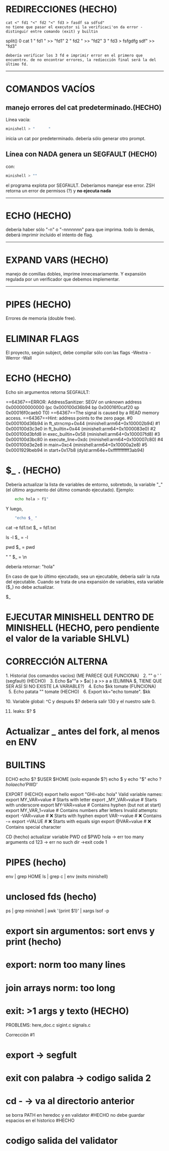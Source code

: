 # REDIRECCIONES (HECHO)

    cat <" fd1 "<" fd2 "<" fd3 > fasdf sa sdfsd"
    no tiene que pasar el executor si la verificaci'on da error - distinguir entre comando (exit) y builtin

split()
0 cat
1 " fd1 " >> "fd1"
2 " fd2 " >> "fd2"
3 " fd3 > fsfgdfg sdf" >> "fd3"

    debería verificar los 3 fd e imprimir error en el primero que encuentre. de no encontrar errores, la rediección final será la del último fd.

---

# COMANDOS VACÍOS

## manejo errores del cat predeterminado.(HECHO)

Línea vacía:

```bash
minishell > "      "
```

inicia un cat por predeterminado. debería sólo generar otro prompt.

## Línea con NADA genera un SEGFAULT (HECHO)

con:

```bash
minishell > ""
```

el programa explota por SEGFAULT. Deberíamos manejar ese error. ZSH retorna un error de permisos (?) y **no ejecuta nada**

---

# ECHO (HECHO)

debería haber sólo "-n" o "-nnnnnnn" para que imprima. todo lo demás, deberá imprimir incluido el intento de flag.

---

# EXPAND VARS (HECHO)

manejo de comillas dobles, imprime innecesariamente. Y expansión regulada por un verificador que debemos implementar.

---

# PIPES (HECHO)

Errores de memoria (double free).

# ELIMINAR FLAGS

El proyecto, según subject, debe compilar sólo con las flags -Wextra -Werror -Wall

# ECHO (HECHO)

Echo sin argumentos retorna SEGFAULT:

==64367==ERROR: AddressSanitizer: SEGV on unknown address 0x000000000000 (pc 0x000100d36b94 bp 0x00016f0caf20 sp 0x00016f0caeb0 T0)
==64367==The signal is caused by a READ memory access.
==64367==Hint: address points to the zero page.
#0 0x000100d36b94 in ft_strncmp+0x44 (minishell:arm64+0x100002b94)
#1 0x000100d3c3e0 in ft_builtin+0x44 (minishell:arm64+0x1000083e0)
#2 0x000100d3bfd8 in exec_builtin+0x58 (minishell:arm64+0x100007fd8)
#3 0x000100d3bc80 in execute_line+0xdc (minishell:arm64+0x100007c80)
#4 0x000100d3e2e8 in main+0xc4 (minishell:arm64+0x10000a2e8)
#5 0x0001929beb94 in start+0x17b8 (dyld:arm64e+0xfffffffffff3ab94)

# $\_ . (HECHO)

Debería actualizar la lista de variables de entorno, sobretodo, la variable "\_" (el último argumento del último comando ejecutado). Ejemplo:

```bash
    echo hola > f1"
```

Y luego,

```bash
    "echo $_ "
```

cat -e fd1.txt
$\_ = fd1.txt

ls -l
$\_ = -l

pwd
$\_ = pwd

" "
$\_ = \n

debería retornar: "hola"

En caso de que lo último ejecutado, sea un ejecutable, debería salir la ruta del ejecutable.
Cuando se trata de una expansión de variables, esta variable ($\_) no debe actualizar.

$\_

# EJECUTAR MINISHELL DENTRO DE MINISHELL (HECHO, pero pendiente el valor de la variable SHLVL)

# CORRECCIÓN ALTERNA

1.⁠ ⁠Historial (los comandos vacíos) (ME PARECE QUE FUNCIONA)
 2.⁠ ⁠"" o ' ' (segfault) (HECHO)
 3.⁠ ⁠Echo $a""a > $a( ) a >> a a (ELIMINA $, TIENE QUE SER ASÍ SI NO EXISTE LA VARIABLE?)
 4.⁠ ⁠Echo $kk tomate (FUNCIONA)
 5.⁠ ⁠Echo patata "" tomate (HECHO)
 6.⁠ ⁠Export kk="echo tomate". $kk

<!--  7.⁠ ⁠Exit con los long XXXXXXX -->

10.⁠ ⁠Variable global: ^C y después $? debería salir 130 y el nuestro sale 0.

<!-- 11.⁠ ⁠> kk (segfault) -->
<!-- 12.⁠ ⁠Cuando hay PATH, hay que indicar la ruta, pero cuando no hay PATH (porque se ha hecho unset), busca en la propia carpeta donde estás.
13.⁠ ⁠< cat (segfault) -->

11. leaks:
    $?
    $

# Actualizar \_ antes del fork, al menos en ENV

# BUILTINS

ECHO
echo $? $USER $HOME (solo expande $?)
echo $ y echo "$"
echo $?hola
echo '$PWD'

EXPORT (HECHO)
export hello
export "GHI=abc hola"
Valid variable names:
export MY_VAR=value # Starts with letter
export \_MY_VAR=value # Starts with underscore
export MY-VAR=value # Contains hyphen (but not at start)
export MY_VAR_1=value # Contains numbers after letters
Invalid attempts:
export -VAR=value # ❌ Starts with hyphen
export VAR-=value # ❌ Contains -=
export =VALUE # ❌ Starts with equals sign
export @VAR=value # ❌ Contains special character

CD (hecho)
actualizar variable PWD
cd $PWD hola -> err too many arguments
cd 123 -> err no such dir ->exit code 1

# PIPES (hecho)

env | grep HOME
ls | grep c | env
(exits minishell)

# unclosed fds (hecho)

ps | grep minishell | awk '{print $1}' | xargs lsof -p

# export sin argumentos: sort envs y print (hecho)

# export: norm too many lines

# join arrays norm: too long

# exit: >1 args y texto (HECHO)

PROBLEMS:
here_doc.c sigint.c signals.c

Corrección #1

# export -> segfult

# exit con palabra -> codigo salida 2

# cd - -> va al directorio anterior

se borra PATH en heredoc y en validator #HECHO
no debe guardar espacios en el historico #HECHO

# codigo salida del validator
